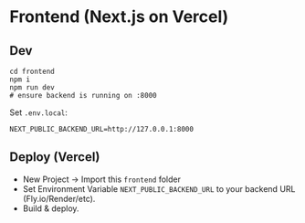 # Frontend (Next.js on Vercel)

## Dev
```
cd frontend
npm i
npm run dev
# ensure backend is running on :8000
```
Set `.env.local`:
```
NEXT_PUBLIC_BACKEND_URL=http://127.0.0.1:8000
```

## Deploy (Vercel)
- New Project → Import this `frontend` folder
- Set Environment Variable `NEXT_PUBLIC_BACKEND_URL` to your backend URL (Fly.io/Render/etc).
- Build & deploy.
